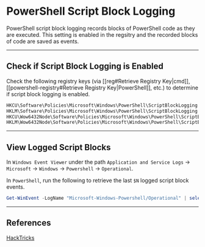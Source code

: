 # PowerShell Script Block Logging

PowerShell script block logging records blocks of PowerShell code as they are executed. This setting is enabled in the regsitry and the recorded blocks of code are saved as events.

---

## Check if Script Block Logging is Enabled

Check the following registry keys (via [[reg#Retrieve Registry Key|cmd]], [[powershell-registry#Retrieve Registry Key|PowerShell]], etc.) to determine if script block logging is enabled.

```txt
HKCU\Software\Policies\Microsoft\Windows\PowerShell\ScriptBlockLogging
HKLM\Software\Policies\Microsoft\Windows\PowerShell\ScriptBlockLogging
HKCU\Wow6432Node\Software\Policies\Microsoft\Windows\PowerShell\ScriptBlockLogging
HKLM\Wow6432Node\Software\Policies\Microsoft\Windows\PowerShell\ScriptBlockLogging
```

---

## View Logged Script Blocks

In `Windows Event Viewer` under the path `Application and Service Logs` -> `Microsoft` -> `Windows` -> `Powershell` -> `Operational`.

In `PowerShell`, run the following to retrieve the last `$N` logged script block events.

```powershell
Get-WinEvent -LogName "Microsoft-Windows-Powershell/Operational" | select -first $N | Out-Gridview
```

---

## References

[HackTricks](https://book.hacktricks.xyz/windows/windows-local-privilege-escalation)
